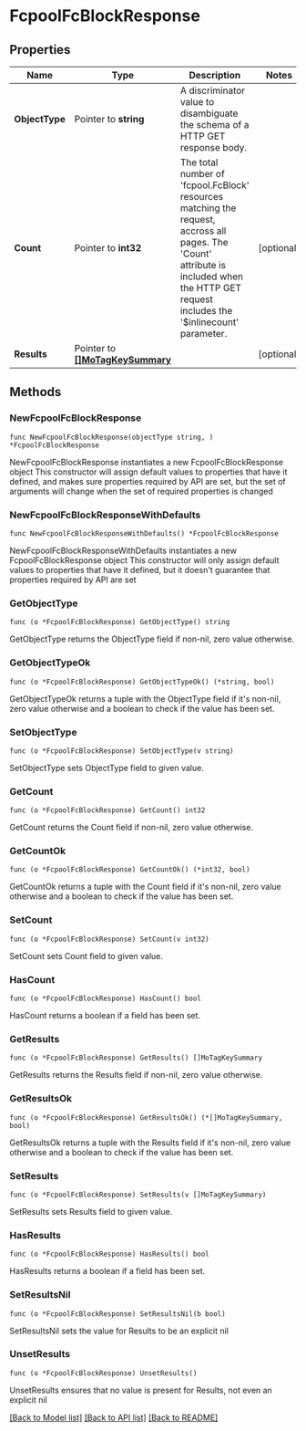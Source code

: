 # FcpoolFcBlockResponse

## Properties

Name | Type | Description | Notes
------------ | ------------- | ------------- | -------------
**ObjectType** | Pointer to **string** | A discriminator value to disambiguate the schema of a HTTP GET response body. | 
**Count** | Pointer to **int32** | The total number of &#39;fcpool.FcBlock&#39; resources matching the request, accross all pages. The &#39;Count&#39; attribute is included when the HTTP GET request includes the &#39;$inlinecount&#39; parameter. | [optional] 
**Results** | Pointer to [**[]MoTagKeySummary**](mo.TagKeySummary.md) |  | [optional] 

## Methods

### NewFcpoolFcBlockResponse

`func NewFcpoolFcBlockResponse(objectType string, ) *FcpoolFcBlockResponse`

NewFcpoolFcBlockResponse instantiates a new FcpoolFcBlockResponse object
This constructor will assign default values to properties that have it defined,
and makes sure properties required by API are set, but the set of arguments
will change when the set of required properties is changed

### NewFcpoolFcBlockResponseWithDefaults

`func NewFcpoolFcBlockResponseWithDefaults() *FcpoolFcBlockResponse`

NewFcpoolFcBlockResponseWithDefaults instantiates a new FcpoolFcBlockResponse object
This constructor will only assign default values to properties that have it defined,
but it doesn't guarantee that properties required by API are set

### GetObjectType

`func (o *FcpoolFcBlockResponse) GetObjectType() string`

GetObjectType returns the ObjectType field if non-nil, zero value otherwise.

### GetObjectTypeOk

`func (o *FcpoolFcBlockResponse) GetObjectTypeOk() (*string, bool)`

GetObjectTypeOk returns a tuple with the ObjectType field if it's non-nil, zero value otherwise
and a boolean to check if the value has been set.

### SetObjectType

`func (o *FcpoolFcBlockResponse) SetObjectType(v string)`

SetObjectType sets ObjectType field to given value.


### GetCount

`func (o *FcpoolFcBlockResponse) GetCount() int32`

GetCount returns the Count field if non-nil, zero value otherwise.

### GetCountOk

`func (o *FcpoolFcBlockResponse) GetCountOk() (*int32, bool)`

GetCountOk returns a tuple with the Count field if it's non-nil, zero value otherwise
and a boolean to check if the value has been set.

### SetCount

`func (o *FcpoolFcBlockResponse) SetCount(v int32)`

SetCount sets Count field to given value.

### HasCount

`func (o *FcpoolFcBlockResponse) HasCount() bool`

HasCount returns a boolean if a field has been set.

### GetResults

`func (o *FcpoolFcBlockResponse) GetResults() []MoTagKeySummary`

GetResults returns the Results field if non-nil, zero value otherwise.

### GetResultsOk

`func (o *FcpoolFcBlockResponse) GetResultsOk() (*[]MoTagKeySummary, bool)`

GetResultsOk returns a tuple with the Results field if it's non-nil, zero value otherwise
and a boolean to check if the value has been set.

### SetResults

`func (o *FcpoolFcBlockResponse) SetResults(v []MoTagKeySummary)`

SetResults sets Results field to given value.

### HasResults

`func (o *FcpoolFcBlockResponse) HasResults() bool`

HasResults returns a boolean if a field has been set.

### SetResultsNil

`func (o *FcpoolFcBlockResponse) SetResultsNil(b bool)`

 SetResultsNil sets the value for Results to be an explicit nil

### UnsetResults
`func (o *FcpoolFcBlockResponse) UnsetResults()`

UnsetResults ensures that no value is present for Results, not even an explicit nil

[[Back to Model list]](../README.md#documentation-for-models) [[Back to API list]](../README.md#documentation-for-api-endpoints) [[Back to README]](../README.md)


